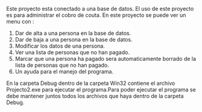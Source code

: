 Este proyecto esta conectado a una base de datos.
El uso de este proyecto es para  administrar el cobro de couta.
En este proyecto se puede ver un menu con : 
1) Dar de alta a una persona en la base de datos.
2) Dar de baja a una persona en la base de datos.
3) Modificar los datos de una persona.
4) Ver una lista de personas que no han pagado.
5) Marcar que una persona ha pagado sera automaticamente borrado de la lista de personas que no han pagado.
6) Un ayuda para el manejo del programa.

En la carpeta  Debug dentro de la carpeta Win32 contiene el archivo Projecto2.exe para ejecutar el programa.Para poder ejecutar
el programa se debe mantener juntos todos los archivos que haya dentro de la carpeta Debug.
